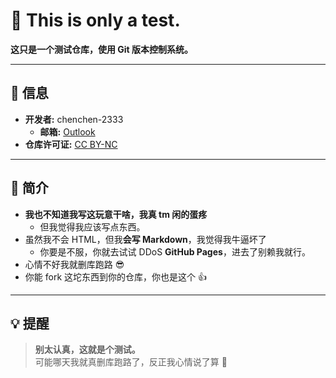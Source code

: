 # 🚀 This is only a test.

**这只是一个测试仓库，使用 Git 版本控制系统。**

---

## 📌 信息
- **开发者:** chenchen-2333  
    - **邮箱:** [Outlook](mailto:cc_guest@outlook.com)    
- **仓库许可证:** [CC BY-NC](https://creativecommons.org/licenses/by-nc/4.0/)  

---

## 🌟 简介
- **我也不知道我写这玩意干啥，我真 tm 闲的蛋疼**  
    - 但我觉得我应该写点东西。  
- 虽然我不会 HTML，但我**会写 Markdown**，我觉得我牛逼坏了  
    - 你要是不服，你就去试试 DDoS **GitHub Pages**，进去了别赖我就行。  
- 心情不好我就删库跑路 😎  
- 你能 fork 这坨东西到你的仓库，你也是这个 👍  

---

## 💡 提醒
> **别太认真，这就是个测试。**  
> 可能哪天我就真删库跑路了，反正我心情说了算 🤷
